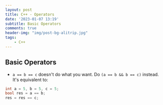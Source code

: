 ```yaml
---
layout: post
title: C++ - Operators
date: '2023-01-07 13:19'
subtitle: Basic Operators
comments: true
header-img: "img/post-bg-alitrip.jpg"
tags:
    - C++
---
```


## Basic Operators

- `a == b == c` doesn't do what you want. Do `(a == b && b == c)` instead. It's equivalent to:

```cpp
int a = 5, b = 5, c = 5;
bool res = a == b;
res = res == c;
```
